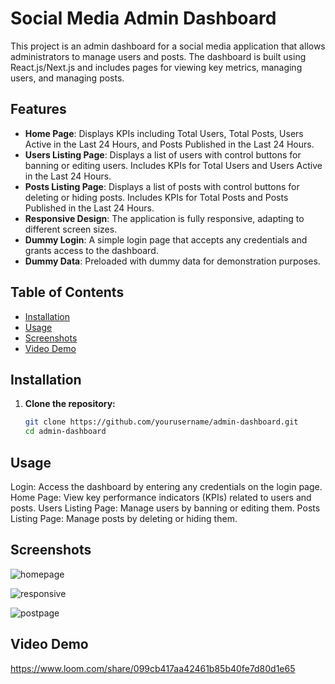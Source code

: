 # Social Media Admin Dashboard

This project is an admin dashboard for a social media application that allows administrators to manage users and posts. The dashboard is built using React.js/Next.js and includes pages for viewing key metrics, managing users, and managing posts.

## Features

- **Home Page**: Displays KPIs including Total Users, Total Posts, Users Active in the Last 24 Hours, and Posts Published in the Last 24 Hours.
- **Users Listing Page**: Displays a list of users with control buttons for banning or editing users. Includes KPIs for Total Users and Users Active in the Last 24 Hours.
- **Posts Listing Page**: Displays a list of posts with control buttons for deleting or hiding posts. Includes KPIs for Total Posts and Posts Published in the Last 24 Hours.
- **Responsive Design**: The application is fully responsive, adapting to different screen sizes.
- **Dummy Login**: A simple login page that accepts any credentials and grants access to the dashboard.
- **Dummy Data**: Preloaded with dummy data for demonstration purposes.

## Table of Contents

- [Installation](#installation)
- [Usage](#usage)
- [Screenshots](#screenshots)
- [Video Demo](#video-demo)

## Installation

1. **Clone the repository:**

   ```bash
   git clone https://github.com/yourusername/admin-dashboard.git
   cd admin-dashboard
   
## Usage

Login: Access the dashboard by entering any credentials on the login page.
Home Page: View key performance indicators (KPIs) related to users and posts.
Users Listing Page: Manage users by banning or editing them.
Posts Listing Page: Manage posts by deleting or hiding them.

## Screenshots

![homepage](https://github.com/user-attachments/assets/d32c3b30-e407-45ba-add0-3a4f5b5c42f7)


![responsive](https://github.com/user-attachments/assets/eaaf6907-0405-4f94-b994-ff3f1137f535)


![postpage](https://github.com/user-attachments/assets/bd6d3ad6-9508-4384-9711-bc5a2da17784)

## Video Demo

https://www.loom.com/share/099cb417aa42461b85b40fe7d80d1e65
